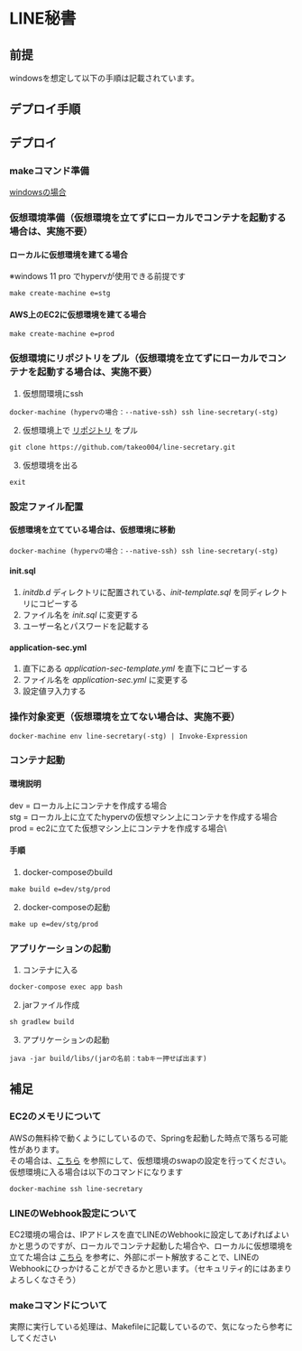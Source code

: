 # LINE秘書
## 前提
windowsを想定して以下の手順は記載されています。
## デプロイ手順
## デプロイ
### makeコマンド準備
[windowsの場合](https://zenn.dev/genki86web/articles/6e61c167fbe926)

### 仮想環境準備（仮想環境を立てずにローカルでコンテナを起動する場合は、実施不要）
#### ローカルに仮想環境を建てる場合
※windows 11 pro でhypervが使用できる前提です
```
make create-machine e=stg
```

#### AWS上のEC2に仮想環境を建てる場合
```
make create-machine e=prod
```

### 仮想環境にリポジトリをプル（仮想環境を立てずにローカルでコンテナを起動する場合は、実施不要）
1. 仮想間環境にssh
```
docker-machine (hypervの場合：--native-ssh) ssh line-secretary(-stg)
```
2. 仮想環境上で [リポジトリ](https://github.com/takeo004/line-secretary) をプル
```
git clone https://github.com/takeo004/line-secretary.git
```
3. 仮想環境を出る
```
exit
```
### 設定ファイル配置
#### 仮想環境を立てている場合は、仮想環境に移動
```
docker-machine (hypervの場合：--native-ssh) ssh line-secretary(-stg)
```
#### init.sql
1. *initdb.d* ディレクトリに配置されている、*init-template.sql* を同ディレクトリにコピーする
2. ファイル名を *init.sql* に変更する
3. ユーザー名とパスワードを記載する

#### application-sec.yml
1. 直下にある *application-sec-template.yml* を直下にコピーする
2. ファイル名を *application-sec.yml* に変更する
3. 設定値ヲ入力する
### 操作対象変更（仮想環境を立てない場合は、実施不要）
```
docker-machine env line-secretary(-stg) | Invoke-Expression
```

### コンテナ起動
#### 環境説明
dev = ローカル上にコンテナを作成する場合\
stg = ローカル上に立てたhypervの仮想マシン上にコンテナを作成する場合\
prod = ec2に立てた仮想マシン上にコンテナを作成する場合\

#### 手順
1. docker-composeのbuild
```
make build e=dev/stg/prod
```
2. docker-composeの起動
```
make up e=dev/stg/prod
```

### アプリケーションの起動
1. コンテナに入る
```
docker-compose exec app bash
```
2. jarファイル作成
```
sh gradlew build
```
3. アプリケーションの起動
```
java -jar build/libs/(jarの名前：tabキー押せば出ます)
```

## 補足
### EC2のメモリについて
AWSの無料枠で動くようにしているので、Springを起動した時点で落ちる可能性があります。\
その場合は、[こちら](https://karakunphoto.com/development/server/1218/) を参照にして、仮想環境のswapの設定を行ってください。\
仮想環境に入る場合は以下のコマンドになります
```
docker-machine ssh line-secretary
```

### LINEのWebhook設定について
EC2環境の場合は、IPアドレスを直でLINEのWebhookに設定してあげればよいかと思うのですが、ローカルでコンテナ起動した場合や、ローカルに仮想環境を立てた場合は [こちら](https://qiita.com/Esfahan/items/74e71edfe17d9935d47e) を参考に、外部にポート解放することで、LINEのWebhookにひっかけることができるかと思います。（セキュリティ的にはあまりよろしくなさそう）

### makeコマンドについて
実際に実行している処理は、Makefileに記載しているので、気になったら参考にしてください